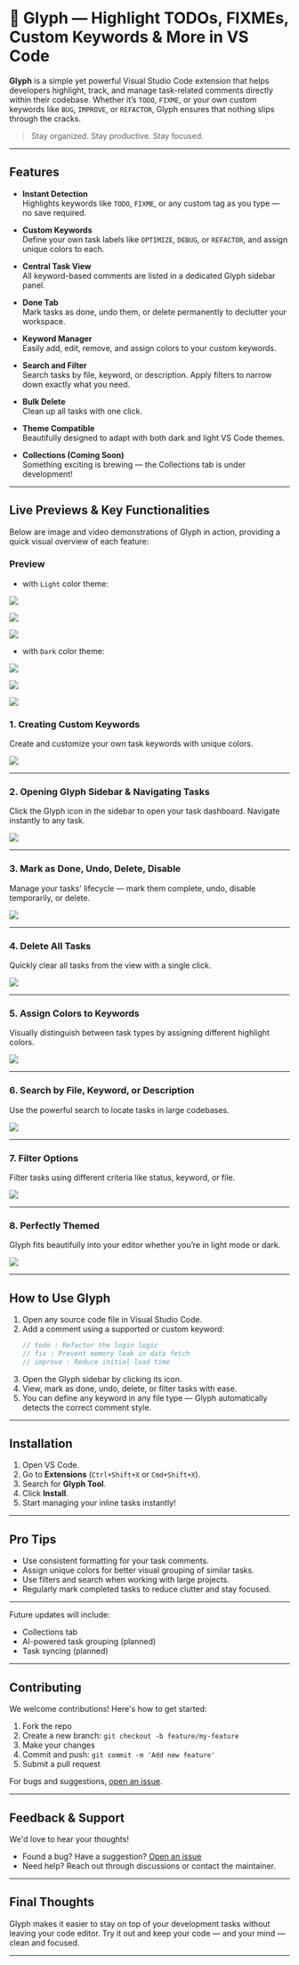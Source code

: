 # 🌟 Glyph — Highlight TODOs, FIXMEs, Custom Keywords & More in VS Code

**Glyph** is a simple yet powerful Visual Studio Code extension that helps developers highlight, track, and manage task-related comments directly within their codebase. Whether it’s `TODO`, `FIXME`, or your own custom keywords like `BUG`, `IMPROVE`, or `REFACTOR`, Glyph ensures that nothing slips through the cracks.

> Stay organized. Stay productive. Stay focused.

---

## Features

- **Instant Detection**  
  Highlights keywords like `TODO`, `FIXME`, or any custom tag as you type — no save required.

- **Custom Keywords**  
  Define your own task labels like `OPTIMIZE`, `DEBUG`, or `REFACTOR`, and assign unique colors to each.

- **Central Task View**  
  All keyword-based comments are listed in a dedicated Glyph sidebar panel.

- **Done Tab**  
  Mark tasks as done, undo them, or delete permanently to declutter your workspace.

- **Keyword Manager**  
  Easily add, edit, remove, and assign colors to your custom keywords.

- **Search and Filter**  
  Search tasks by file, keyword, or description. Apply filters to narrow down exactly what you need.

- **Bulk Delete**  
  Clean up all tasks with one click.

- **Theme Compatible**  
  Beautifully designed to adapt with both dark and light VS Code themes.

- **Collections (Coming Soon)**  
  Something exciting is brewing — the Collections tab is under development!

---

## Live Previews & Key Functionalities

Below are image and video demonstrations of Glyph in action, providing a quick visual overview of each feature:

### Preview
- with `Light` color theme:
  
![](https://raw.githubusercontent.com/SamiranRai/Glyph-Tool/refs/heads/main/media/Screenshot%202025-05-13%20at%2012.44.50.png)

![](https://raw.githubusercontent.com/SamiranRai/Glyph-Tool/refs/heads/main/media/Screenshot%202025-05-13%20at%2012.45.35.png)

![](https://raw.githubusercontent.com/SamiranRai/Glyph-Tool/refs/heads/main/media/Screenshot%202025-05-13%20at%2012.46.25.png)



- with `Dark` color theme:

![](https://raw.githubusercontent.com/SamiranRai/Glyph-Tool/refs/heads/main/media/Screenshot%202025-05-13%20at%2012.48.06.png)

![](https://raw.githubusercontent.com/SamiranRai/Glyph-Tool/refs/heads/main/media/Screenshot%202025-05-13%20at%2012.48.41.png)

![](https://raw.githubusercontent.com/SamiranRai/Glyph-Tool/refs/heads/main/media/Screenshot%202025-05-13%20at%2012.49.18.png)

### 1. Creating Custom Keywords

Create and customize your own task keywords with unique colors.

![](https://raw.githubusercontent.com/SamiranRai/Glyph-Tool/refs/heads/main/media/keyword-creation.gif)

---

### 2. Opening Glyph Sidebar & Navigating Tasks

Click the Glyph icon in the sidebar to open your task dashboard. Navigate instantly to any task.

![](https://raw.githubusercontent.com/SamiranRai/Glyph-Tool/refs/heads/main/media/jumptofileline.gif)

---

### 3. Mark as Done, Undo, Delete, Disable

Manage your tasks' lifecycle — mark them complete, undo, disable temporarily, or delete.

![](https://raw.githubusercontent.com/SamiranRai/Glyph-Tool/refs/heads/main/media/done-undo.gif)

---

### 4. Delete All Tasks

Quickly clear all tasks from the view with a single click.

![](https://raw.githubusercontent.com/SamiranRai/Glyph-Tool/refs/heads/main/media/delete%20all.gif)

---

### 5. Assign Colors to Keywords

Visually distinguish between task types by assigning different highlight colors.

![](https://raw.githubusercontent.com/SamiranRai/Glyph-Tool/refs/heads/main/media/manage%20keyword.gif)

---

### 6. Search by File, Keyword, or Description

Use the powerful search to locate tasks in large codebases.

![](https://raw.githubusercontent.com/SamiranRai/Glyph-Tool/refs/heads/main/media/search.gif)

---

### 7. Filter Options

Filter tasks using different criteria like status, keyword, or file.

![](https://raw.githubusercontent.com/SamiranRai/Glyph-Tool/refs/heads/main/media/filter.gif)

---

### 8. Perfectly Themed

Glyph fits beautifully into your editor whether you’re in light mode or dark.

![](https://raw.githubusercontent.com/SamiranRai/Glyph-Tool/refs/heads/main/media/suit-all-theme.gif)

---

## How to Use Glyph

1. Open any source code file in Visual Studio Code.
2. Add a comment using a supported or custom keyword:
   ```js
   // todo : Refactor the login logic
   // fix : Prevent memory leak in data fetch
   // improve : Reduce initial load time
   ```
3. Open the Glyph sidebar by clicking its icon.
4. View, mark as done, undo, delete, or filter tasks with ease.
5. You can define any keyword in any file type — Glyph automatically detects the correct comment style.

---

## Installation

1. Open VS Code.
2. Go to **Extensions** (`Ctrl+Shift+X` or `Cmd+Shift+X`).
3. Search for **Glyph Tool**.
4. Click **Install**.
5. Start managing your inline tasks instantly!

---

## Pro Tips

- Use consistent formatting for your task comments.
- Assign unique colors for better visual grouping of similar tasks.
- Use filters and search when working with large projects.
- Regularly mark completed tasks to reduce clutter and stay focused.

---

Future updates will include:

- Collections tab
- AI-powered task grouping (planned)
- Task syncing (planned)

---

## Contributing

We welcome contributions! Here's how to get started:

1. Fork the repo
2. Create a new branch: `git checkout -b feature/my-feature`
3. Make your changes
4. Commit and push: `git commit -m 'Add new feature'`
5. Submit a pull request

For bugs and suggestions, [open an issue](https://github.com/SamiranRai/Glyph-Tool/issues).

---

## Feedback & Support

We'd love to hear your thoughts!

- Found a bug? Have a suggestion? [Open an issue](https://github.com/SamiranRai/Glyph-Tool/issues)
- Need help? Reach out through discussions or contact the maintainer.

---

## Final Thoughts

Glyph makes it easier to stay on top of your development tasks without leaving your code editor. Try it out and keep your code — and your mind — clean and focused.

---
